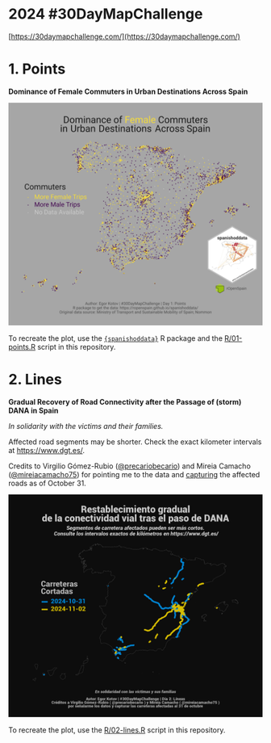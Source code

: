 # 2024 #30DayMapChallenge

[https://30daymapchallenge.com/](https://30daymapchallenge.com/)

# 1. Points

**Dominance of Female Commuters in Urban Destinations Across Spain**

![Dominance of Female Commuters in Urban Destinations Across Spain](maps/01-points.svg)

To recreate the plot, use the [`{spanishoddata}`](https://ropenspain.github.io/spanishoddata/) R package and the [R/01-points.R](R/01-points.R) script in this repository.

# 2. Lines

**Gradual Recovery of Road Connectivity after the Passage of (storm) DANA in Spain**

*In solidarity with the victims and their families.*

Affected road segments may be shorter. Check the exact kilometer intervals at https://www.dgt.es/.

Credits to Virgilio Gómez-Rubio ([@precariobecario](https://x.com/precariobecario)) and Mireia Camacho ([@mireiacamacho75](https://x.com/mireiacamacho75)) for pointing me to the data and [capturing](https://github.com/DataMirai/ShinyCarreterasInundaciones/blob/main/carreteras_cortadas.csv) the affected roads as of October 31.

![Gradual Recovery of Road Connectivity after the Passage of DANA (storm) in Spain](maps/02-lines.png)

To recreate the plot, use the [R/02-lines.R](R/02-lines.R) script in this repository.
